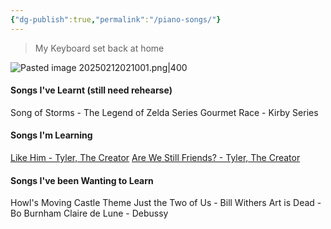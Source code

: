 ```yaml
---
{"dg-publish":true,"permalink":"/piano-songs/"}
---
```


> My Keyboard set back at home

![Pasted image 20250212021001.png|400](/img/user/imagenes/Pasted%20image%2020250212021001.png)
#### Songs I've Learnt (still need rehearse)

Song of Storms - The Legend of Zelda Series
Gourmet Race - Kirby Series

#### Songs I'm Learning 

[Like Him - Tyler, The Creator](https://www.youtube.com/watch?v=MlqjSz_xXQw)
[Are We Still Friends? - Tyler, The Creator](https://www.youtube.com/watch?v=VMFJwSR1MQQ)

#### Songs I've been Wanting to Learn

Howl's Moving Castle Theme
Just the Two of Us - Bill Withers
Art is Dead - Bo Burnham
Claire de Lune - Debussy

